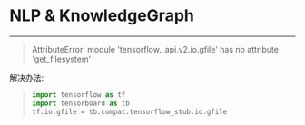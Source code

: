 # NLP & KnowledgeGraph

------

> AttributeError: module 'tensorflow._api.v2.io.gfile' has no attribute 'get_filesystem'

解决办法:

> ```python
> import tensorflow as tf
> import tensorboard as tb
> tf.io.gfile = tb.compat.tensorflow_stub.io.gfile
> ```